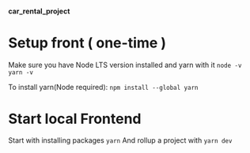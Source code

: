 #### car_rental_project

# Setup front ( one-time )
Make sure you have Node LTS version installed and yarn with it
```node -v```
```yarn -v```

To install yarn(Node required):
```npm install --global yarn```


# Start local Frontend
Start with installing packages
```yarn```
And rollup a project with
```yarn dev```